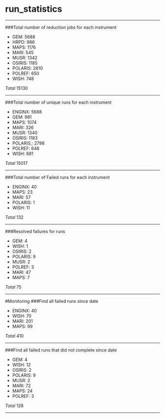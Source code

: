 # run_statistics 

---

###Total number of reduction jobs for each instrument

* GEM: 5688
* HRPD: 986
* MAPS: 1176
* MARI: 545
* MUSR: 1342
* OSIRIS: 1185
* POLARIS: 2810
* POLREF: 650
* WISH: 748

*Total*
15130

---

###Total number of unique runs for each instrument
* ENGINX: 5688
* GEM: 981
* MAPS: 1074
* MARI: 326
* MUSR: 1340
* OSIRIS: 1183
* POLARIS,: 2798
* POLREF: 646
* WISH: 681

*Total*
15017

---

###Total number of Failed runs for each instrument

* ENGINX: 40
* MAPS: 23
* MARI: 57
* POLARIS: 1
* WISH: 11

*Total*
132

---

###Resolved failures for runs
* GEM: 4
* WISH: 1
* OSIRIS: 2
* POLARIS: 9
* MUSR: 2
* POLREF: 3
* MARI: 47
* MAPS: 7

*Total*
75

---
#Monitoring
###Find all failed runs since date

* ENGINX: 40
* WISH: 70
* MARI: 201
* MAPS: 99

*Total*
410

---

###Find all failed runs that did not complete since date

* GEM: 4
* WISH: 12
* OSIRIS: 2
* POLARIS: 9
* MUSR: 2
* MARI: 72
* MAPS: 24
* POLREF: 3

*Total*
128

---


